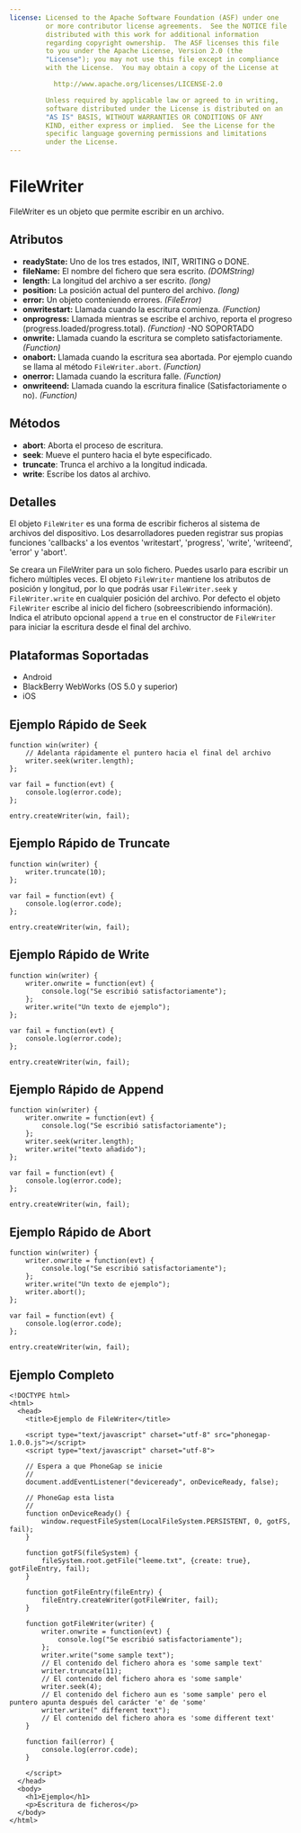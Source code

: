 ```yaml
---
license: Licensed to the Apache Software Foundation (ASF) under one
         or more contributor license agreements.  See the NOTICE file
         distributed with this work for additional information
         regarding copyright ownership.  The ASF licenses this file
         to you under the Apache License, Version 2.0 (the
         "License"); you may not use this file except in compliance
         with the License.  You may obtain a copy of the License at

           http://www.apache.org/licenses/LICENSE-2.0

         Unless required by applicable law or agreed to in writing,
         software distributed under the License is distributed on an
         "AS IS" BASIS, WITHOUT WARRANTIES OR CONDITIONS OF ANY
         KIND, either express or implied.  See the License for the
         specific language governing permissions and limitations
         under the License.
---
```


FileWriter
==========

FileWriter es un objeto que permite escribir en un archivo.

Atributos
---------

- __readyState:__ Uno de los tres estados, INIT, WRITING o DONE.
- __fileName:__ El nombre del fichero que sera escrito. _(DOMString)_
- __length:__ La longitud del archivo a ser escrito. _(long)_
- __position:__ La posición actual del puntero del archivo. _(long)_
- __error:__ Un objeto conteniendo errores. _(FileError)_
- __onwritestart:__ Llamada cuando la escritura comienza. _(Function)_
- __onprogress:__ Llamada mientras se escribe el archivo, reporta el progreso (progress.loaded/progress.total). _(Function)_ -NO SOPORTADO
- __onwrite:__ Llamada cuando la escritura se completo satisfactoriamente. _(Function)_
- __onabort:__ Llamada cuando la escritura sea abortada. Por ejemplo cuando se llama al método `FileWriter.abort`. _(Function)_
- __onerror:__ Llamada cuando la escritura falle. _(Function)_
- __onwriteend:__ Llamada cuando la escritura finalice (Satisfactoriamente o no).  _(Function)_

Métodos
-------

- __abort__: Aborta el proceso de escritura. 
- __seek__: Mueve el puntero hacia el byte especificado.
- __truncate__: Trunca el archivo a la longitud indicada.
- __write__: Escribe los datos al archivo.

Detalles
--------

El objeto `FileWriter` es una forma de escribir ficheros al sistema de archivos del dispositivo. Los desarrolladores pueden registrar sus propias funciones 'callbacks' a los eventos 'writestart', 'progress', 'write', 'writeend', 'error' y 'abort'.

Se creara un FileWriter para un solo fichero. Puedes usarlo para escribir un fichero múltiples veces. El objeto `FileWriter` mantiene los atributos de posición y longitud, por lo que podrás usar `FileWriter.seek` y `FileWriter.write` en cualquier posición del archivo. Por defecto el objeto `FileWriter` escribe al inicio del fichero (sobreescribiendo información). Indica el atributo opcional `append` a `true` en el constructor de `FileWriter` para iniciar la escritura desde el final del archivo.

Plataformas Soportadas
----------------------

- Android
- BlackBerry WebWorks (OS 5.0 y superior)
- iOS

Ejemplo Rápido de Seek 
----------------------

	function win(writer) {
		// Adelanta rápidamente el puntero hacia el final del archivo
		writer.seek(writer.length);	
	};

	var fail = function(evt) {
    	console.log(error.code);
	};
	
    entry.createWriter(win, fail);

Ejemplo Rápido de Truncate 
--------------------------

	function win(writer) {
		writer.truncate(10);	
	};

	var fail = function(evt) {
    	console.log(error.code);
	};
	
    entry.createWriter(win, fail);

Ejemplo Rápido de Write
-----------------------

	function win(writer) {
		writer.onwrite = function(evt) {
        	console.log("Se escribió satisfactoriamente");
        };
		writer.write("Un texto de ejemplo");
	};

	var fail = function(evt) {
    	console.log(error.code);
	};
	
    entry.createWriter(win, fail);

Ejemplo Rápido de Append
------------------------

	function win(writer) {
		writer.onwrite = function(evt) {
        	console.log("Se escribió satisfactoriamente");
        };
        writer.seek(writer.length);
		writer.write("texto añadido");
	};

	var fail = function(evt) {
    	console.log(error.code);
	};
	
    entry.createWriter(win, fail);
	
Ejemplo Rápido de Abort
-----------------------

	function win(writer) {
		writer.onwrite = function(evt) {
        	console.log("Se escribió satisfactoriamente");
        };
		writer.write("Un texto de ejemplo");
		writer.abort();
	};

	var fail = function(evt) {
    	console.log(error.code);
	};
	
    entry.createWriter(win, fail);

Ejemplo Completo
----------------
    <!DOCTYPE html>
    <html>
      <head>
        <title>Ejemplo de FileWriter</title>

        <script type="text/javascript" charset="utf-8" src="phonegap-1.0.0.js"></script>
        <script type="text/javascript" charset="utf-8">

        // Espera a que PhoneGap se inicie
        //
        document.addEventListener("deviceready", onDeviceReady, false);

        // PhoneGap esta lista
        //
        function onDeviceReady() {
			window.requestFileSystem(LocalFileSystem.PERSISTENT, 0, gotFS, fail);
        }
		
		function gotFS(fileSystem) {
			fileSystem.root.getFile("leeme.txt", {create: true}, gotFileEntry, fail); 
		}
		
		function gotFileEntry(fileEntry) {
			fileEntry.createWriter(gotFileWriter, fail);
		}
		
		function gotFileWriter(writer) {
	        writer.onwrite = function(evt) {
                console.log("Se escribió satisfactoriamente");
            };
            writer.write("some sample text");
			// El contenido del fichero ahora es 'some sample text'
			writer.truncate(11);
			// El contenido del fichero ahora es 'some sample'
			writer.seek(4);
			// El contenido del fichero aun es 'some sample' pero el puntero apunta después del carácter 'e' de 'some'
			writer.write(" different text");
			// El contenido del fichero ahora es 'some different text'
		}
        
        function fail(error) {
            console.log(error.code);
        }
        
        </script>
      </head>
      <body>
        <h1>Ejemplo</h1>
        <p>Escritura de ficheros</p>
      </body>
    </html>
